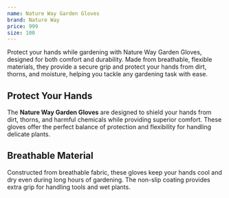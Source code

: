 ```yaml
---
name: Nature Way Garden Gloves
brand: Nature Way
price: 999
size: 100
---
```


Protect your hands while gardening with Nature Way Garden Gloves, designed for both comfort and durability. Made from breathable, flexible materials, they provide a secure grip and protect your hands from dirt, thorns, and moisture, helping you tackle any gardening task with ease.

## Protect Your Hands 
 
The **Nature Way Garden Gloves** are designed to shield your hands from dirt, thorns, and harmful chemicals while providing superior comfort. These gloves offer the perfect balance of protection and flexibility for handling delicate plants.

## Breathable Material  

Constructed from breathable fabric, these gloves keep your hands cool and dry even during long hours of gardening. The non-slip coating provides extra grip for handling tools and wet plants.
